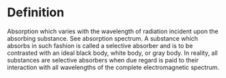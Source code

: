 # Definition

Absorption which varies with the wavelength of radiation incident upon
the absorbing substance. See absorption spectrum. A substance which
absorbs in such fashion is called a selective absorber and is to be
contrasted with an ideal black body, white body, or gray body. In
reality, all substances are selective absorbers when due regard is paid
to their interaction with all wavelengths of the complete
electromagnetic spectrum.
